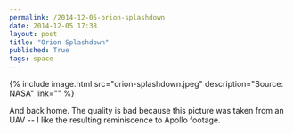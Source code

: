 ```yaml
---
permalink: /2014-12-05-orion-splashdown
date: 2014-12-05 17:38
layout: post
title: "Orion Splashdown"
published: True
tags: space
---
```


{% include image.html src="orion-splashdown.jpeg" description="Source: NASA" link="" %}

And back home. The quality is bad because this picture was taken from an UAV -- I like the resulting reminiscence to Apollo footage.

